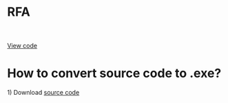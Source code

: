 <h1>RFA</h1>
<br>
<br>
<a href="https://github.com/CatTheKocicak/RFA/rfa/rfa.py">View code</a>

# How to convert source code to .exe? 

<a>1) Download</a> <a href="github.com/CatTheKocicak/RFA/src">source code</a>
